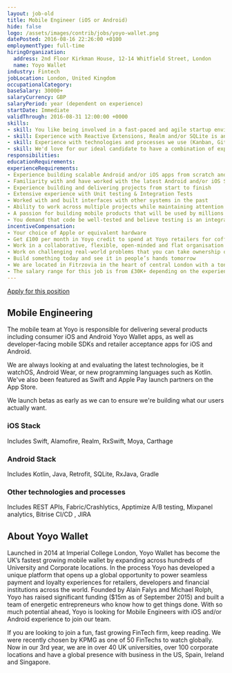 ```yaml
---
layout: job-old
title: Mobile Engineer (iOS or Android)
hide: false
logo: /assets/images/contrib/jobs/yoyo-wallet.png
datePosted: 2016-08-16 22:26:00 +0100
employmentType: full-time
hiringOrganization:
  address: 2nd Floor Kirkman House, 12-14 Whitfield Street, London
  name: Yoyo Wallet
industry: Fintech
jobLocation: London, United Kingdom
occupationalCategory:
baseSalary: 30000+
salaryCurrency: GBP
salaryPeriod: year (dependent on experience)
startDate: Immediate
validThrough: 2016-08-31 12:00:00 +0000
skills:
- skill: You like being involved in a fast-paced and agile startup environment
- skill: Experience with Reactive Extensions, Realm and/or SQLite is an asset
- skill: Experience with technologies and processes we use (Kanban, Git, CI, CD, etc) is an asset
- skill: We'd love for our ideal candidate to have a combination of experiences and/or exposure to at least one of these technologies. For Android Java, Kotlin, Android SDK, Android Studio. For iOS Objective-C, Swift, Xcode
responsibilities:
educationRequirements:
experienceRequirements:
- Experience building scalable Android and/or iOS apps from scratch and building on top of existing codebases
- Familiarity with and have worked with the latest Android and/or iOS SDKs
- Experience building and delivering projects from start to finish
- Extensive experience with Unit testing & Integration Tests
- Worked with and built interfaces with other systems in the past
- Ability to work across multiple projects while maintaining attention to detail and a deep understanding of what would benefit our users most
- A passion for building mobile products that will be used by millions of people
- You demand that code be well-tested and believe testing is an integral part of development
incentiveCompensation:
- Your choice of Apple or equivalent hardware
- Get £100 per month in Yoyo credit to spend at Yoyo retailers for coffee, tea, and lunch which helps us continuously test our own features
- Work in a collaborative, flexible, open-minded and flat organisation
- Work on challenging real-world problems that you can take ownership of
- Build something today and see it in people’s hands tomorrow
- We are located in Fitrzovia in the heart of central London with a ton of great food, coffee and bars/pubs within a 2min walking distance
- The salary range for this job is from £30K+ depending on the experience level
---
```

[Apply for this position](https://yoyo.workable.com/jobs/217951)

## Mobile Engineering

The mobile team at Yoyo is responsible for delivering several products including consumer iOS and Android Yoyo Wallet apps, as well as developer-facing mobile SDKs and retailer acceptance apps for iOS and Android.

We are always looking at and evaluating the latest technologies, be it watchOS, Android Wear, or new programming languages such as Kotlin. We've also been featured as Swift and Apple Pay launch partners on the App Store.

We launch betas as early as we can to ensure we're building what our users actually want.

### iOS Stack

Includes Swift, Alamofire, Realm, RxSwift, Moya, Carthage

### Android Stack

Includes Kotlin, Java, Retrofit, SQLite, RxJava, Gradle

### Other technologies and processes

Includes REST APIs, Fabric/Crashlytics, Apptimize A/B testing, Mixpanel analytics, Bitrise CI/CD , JIRA

## About Yoyo Wallet

Launched in 2014 at Imperial College London, Yoyo Wallet has become the UK’s fastest growing mobile wallet by expanding across hundreds of University and Corporate locations. In the process Yoyo has developed a unique platform that opens up a global opportunity to power seamless payment and loyalty experiences for retailers, developers and financial institutions across the world. Founded by Alain Falys and Michael Rolph, Yoyo has raised significant funding ($15m as of September 2015) and built a team of energetic entrepreneurs who know how to get things done. With so much potential ahead, Yoyo is looking for Mobile Engineers with iOS and/or Android experience to join our team.

If you are looking to join a fun, fast growing FinTech firm, keep reading. We were recently chosen by KPMG as one of 50 FinTechs to watch globally. Now in our 3rd year, we are in over 40 UK universities, over 100 corporate locations and have a global presence with business in the US, Spain, Ireland and Singapore.
